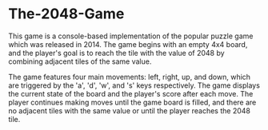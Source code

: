 # The-2048-Game
This game is a console-based implementation of the popular puzzle game which was released in 2014. The game 
begins with an empty 4x4 board, and the player's goal is to reach the tile with the value of 2048 by combining 
adjacent tiles of the same value.

The game features four main movements: left, right, up, and down, which are triggered by the 'a', 'd', 'w', and 's' keys respectively. 
The game displays the current state of the board and the player's score after each move. The player continues making moves until the game 
board is filled, and there are no adjacent tiles with the same value or until the player reaches the 2048 tile.
